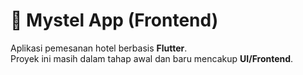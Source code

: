 # 🏨 Mystel App (Frontend)

Aplikasi pemesanan hotel berbasis **Flutter**.  
Proyek ini masih dalam tahap awal dan baru mencakup **UI/Frontend**.
